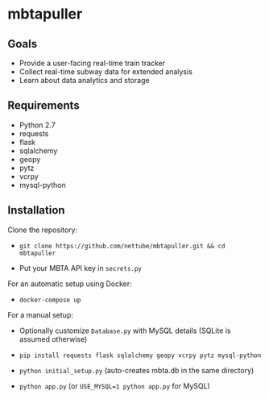 # mbtapuller


## Goals
- Provide a user-facing real-time train tracker
- Collect real-time subway data for extended analysis
- Learn about data analytics and storage

## Requirements
- Python 2.7
- requests
- flask
- sqlalchemy
- geopy
- pytz
- vcrpy
- mysql-python

## Installation

Clone the repository:

- `git clone https://github.com/nettube/mbtapuller.git && cd mbtapuller`

- Put your MBTA API key in `secrets.py`

For an automatic setup using Docker:

- `docker-compose up`

For a manual setup:

- Optionally customize `Database.py` with MySQL details (SQLite is assumed otherwise)

- `pip install requests flask sqlalchemy geopy vcrpy pytz mysql-python`

- `python initial_setup.py` (auto-creates mbta.db in the same directory)

- `python app.py` (or `USE_MYSQL=1 python app.py` for MySQL)
